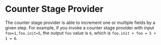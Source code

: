 # Counter Stage Provider

The counter stage provider is able to increment one or multiple fields by a given step. For example, if you invoke a counter stage provider with input `foo=1,foo.init=5`, the output `foo` value is `6`, which is `foo.init + foo = 5 + 1 = 6`.
